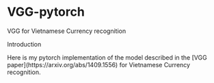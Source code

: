 # VGG-pytorch
VGG for Vietnamese Currency recognition

<p> Introduction </p>  
Here is my pytorch implementation of the model described in the [VGG paper](https://arxiv.org/abs/1409.1556) for  Vietnamese Currency recognition.

